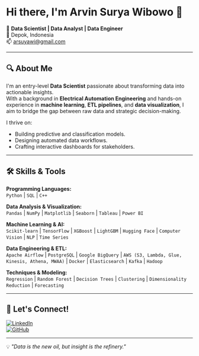 # Hi there, I'm Arvin Surya Wibowo 👋

🚀 **Data Scientist | Data Analyst | Data Engineer**  
📍 Depok, Indonesia  
📫 arsuyawi@gmail.com  

---

## 🔍 About Me
I'm an entry-level **Data Scientist** passionate about transforming data into actionable insights.  
With a background in **Electrical Automation Engineering** and hands-on experience in **machine learning**, **ETL pipelines**, and **data visualization**, I aim to bridge the gap between raw data and strategic decision-making.  

I thrive on:
- Building predictive and classification models.
- Designing automated data workflows.
- Crafting interactive dashboards for stakeholders.

---

## 🛠 Skills & Tools

**Programming Languages:**  
`Python` | `SQL` | `C++`

**Data Analysis & Visualization:**  
`Pandas` | `NumPy` | `Matplotlib` | `Seaborn` | `Tableau` | `Power BI`

**Machine Learning & AI:**  
`Scikit-learn` | `TensorFlow` | `XGBoost` | `LightGBM` | `Hugging Face` | `Computer Vision` | `NLP` | `Time Series`

**Data Engineering & ETL:**  
`Apache Airflow` | `PostgreSQL` | `Google BigQuery` | `AWS (S3, Lambda, Glue, Kinesis, Athena, MWAA)` | `Docker` | `Elasticsearch` | `Kafka` | `Hadoop`

**Techniques & Modeling:**  
`Regression` | `Random Forest` | `Decision Trees` | `Clustering` | `Dimensionality Reduction` | `Forecasting`

---

## 🤝 Let's Connect!
[![LinkedIn](https://img.shields.io/badge/LinkedIn-Profile-blue)](https://www.linkedin.com/in/arvinwibowo)  
[![GitHub](https://img.shields.io/badge/GitHub-Profile-black)](https://github.com/arsuya)

---
💡 *"Data is the new oil, but insight is the refinery."*
